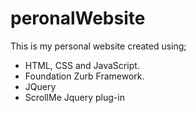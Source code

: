 # peronalWebsite
This is my personal website created using;
* HTML, CSS and JavaScript.
* Foundation Zurb Framework.
* JQuery
* ScrollMe Jquery plug-in
